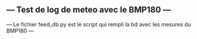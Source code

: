 ## — Test de log de meteo avec le BMP180 — ##

 — Le fichier feed_db.py est le script qui rempli la bd avec les mesures du BMP180
 — 